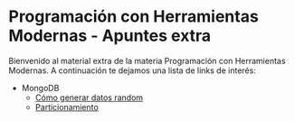 
# Programación con Herramientas Modernas - Apuntes extra

Bienvenido al material extra de la materia Programación con Herramientas Modernas. A continuación te dejamos una lista de links de interés:

* MongoDB
  * [Cómo generar datos random](./mongodb/generarDatosRandom.md)
  * [Particionamiento](./mongodb/particionamiento.md)

